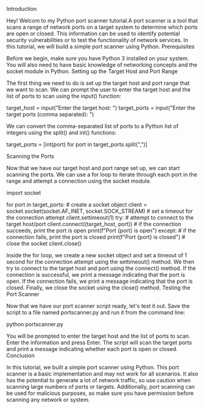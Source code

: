 Introduction

Hey! Welcom to my Python port scanner tutorial.A port scanner is a tool that scans a range of network ports on a target system to determine which ports are open or closed. This information can be used to identify potential security vulnerabilities or to test the functionality of network services. In this tutorial, we will build a simple port scanner using Python.
Prerequisites

Before we begin, make sure you have Python 3 installed on your system. You will also need to have basic knowledge of networking concepts and the socket module in Python.
Setting up the Target Host and Port Range

The first thing we need to do is set up the target host and port range that we want to scan. We can prompt the user to enter the target host and the list of ports to scan using the input() function:


target_host = input("Enter the target host: ")
target_ports = input("Enter the target ports (comma separated): ")

We can convert the comma-separated list of ports to a Python list of integers using the split() and int() functions:


target_ports = [int(port) for port in target_ports.split(",")]

Scanning the Ports

Now that we have our target host and port range set up, we can start scanning the ports. We can use a for loop to iterate through each port in the range and attempt a connection using the socket module.


import socket

for port in target_ports:
    # create a socket object
    client = socket.socket(socket.AF_INET, socket.SOCK_STREAM)
    # set a timeout for the connection attempt
    client.settimeout(1)
    try:
        # attempt to connect to the target host/port
        client.connect((target_host, port))
        # if the connection succeeds, print the port is open
        print(f"Port {port} is open")
    except:
        # if the connection fails, print the port is closed
        print(f"Port {port} is closed")
    # close the socket
    client.close()

Inside the for loop, we create a new socket object and set a timeout of 1 second for the connection attempt using the settimeout() method. We then try to connect to the target host and port using the connect() method. If the connection is successful, we print a message indicating that the port is open. If the connection fails, we print a message indicating that the port is closed. Finally, we close the socket using the close() method.
Testing the Port Scanner

Now that we have our port scanner script ready, let's test it out. Save the script to a file named portscanner.py and run it from the command line:

python portscanner.py

You will be prompted to enter the target host and the list of ports to scan. Enter the information and press Enter. The script will scan the target ports and print a message indicating whether each port is open or closed.
Conclusion

In this tutorial, we built a simple port scanner using Python. This port scanner is a basic implementation and may not work for all scenarios. It also has the potential to generate a lot of network traffic, so use caution when scanning large numbers of ports or targets. Additionally, port scanning can be used for malicious purposes, so make sure you have permission before scanning any network or system.
